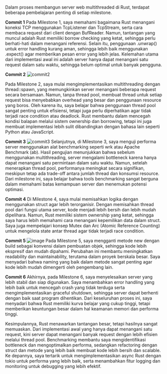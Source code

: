 Dalam proses membangun server web multithreaded di Rust, terdapat beberapa pembelajaran penting di setiap milestone. 

**Commit 1**
Pada Milestone 1, saya memahami bagaimana Rust menangani koneksi TCP menggunakan TcpListener dan TcpStream, serta cara membaca request dari client dengan BufReader. Namun, tantangan yang muncul adalah Rust memiliki borrow checking yang ketat, sehingga perlu berhati-hati dalam menangani referensi. Selain itu, penggunaan .unwrap() untuk error handling kurang aman, sehingga lebih baik menggunakan .expect() agar memberikan pesan error yang lebih jelas. Kelemahan utama dari implementasi awal ini adalah server hanya dapat menangani satu request dalam satu waktu, sehingga belum optimal untuk banyak pengguna.

**Commit 2**
![commit2](https://github.com/user-attachments/assets/13333f27-819d-4284-bf75-47dc998e36b7)

Pada Milestone 2, saya mulai mengimplementasikan multithreading dengan thread::spawn, yang memungkinkan server menangani beberapa request secara bersamaan. Namun, tanpa thread pool, membuat thread untuk setiap request bisa menyebabkan overhead yang besar dan penggunaan resource yang boros. Oleh karena itu, saya belajar bahwa penggunaan thread pool sangat penting untuk efisiensi, tetapi juga perlu diperhatikan agar tidak terjadi race condition atau deadlock. Rust membantu dalam mencegah kondisi balapan melalui sistem ownership dan borrowing, tetapi ini juga membuat implementasi lebih sulit dibandingkan dengan bahasa lain seperti Python atau JavaScript.

**Commit 3**
![commit3](https://github.com/user-attachments/assets/b653246f-e616-491e-be46-a7e8692521b4)
Selanjutnya, di Milestone 3, saya menguji performa server menggunakan alat benchmarking seperti wrk atau Apache Benchmark (ab). Hasil pengujian menunjukkan bahwa sebelum menggunakan multithreading, server mengalami bottleneck karena hanya dapat menangani satu permintaan dalam satu waktu. Namun, setelah menerapkan thread pool, performanya meningkat secara signifikan, meskipun tetap ada trade-off antara jumlah thread dan konsumsi resource. Dari milestone ini, saya belajar bahwa tools benchmarking sangat berguna dalam memahami batas kemampuan server dan menemukan potensi optimasi.

**Commit 4**
Di Milestone 4, saya mulai memisahkan logika dengan menggunakan struct agar lebih terorganisir. Dengan memisahkan thread pool dari fungsi utama server, kode menjadi lebih bersih dan lebih mudah dipelihara. Namun, Rust memiliki sistem ownership yang ketat, sehingga saya harus lebih memahami cara menangani kepemilikan data dalam struct. Saya juga mempelajari konsep Mutex dan Arc (Atomic Reference Counting) untuk mengelola state antar thread agar tidak terjadi race condition.

**Commit 5**
![image](https://github.com/user-attachments/assets/8ef271d8-ac89-48e0-9b8c-93b410c709cb)
Pada Milestone 5, saya mengganti metode new dengan build sebagai konvensi dalam pembuatan objek, sehingga kode lebih ekspresif dan mudah dipahami. Perubahan ini membantu meningkatkan readability dan maintainability, terutama dalam proyek berskala besar. Saya menyadari bahwa naming yang baik dalam metode sangat penting agar kode lebih mudah dimengerti oleh pengembang lain.

**Commit 6**
Akhirnya, pada Milestone 6, saya menyelesaikan server yang lebih stabil dan siap digunakan. Saya menambahkan error handling yang lebih baik untuk mencegah crash yang tidak terduga serta mengimplementasikan graceful shutdown, sehingga server dapat berhenti dengan baik saat program dihentikan. Dari keseluruhan proses ini, saya menyadari bahwa Rust memiliki kurva belajar yang cukup tinggi, tetapi memberikan keuntungan besar dalam hal keamanan memori dan performa tinggi.

Kesimpulannya, Rust menawarkan tantangan besar, tetapi hasilnya sangat memuaskan. Dari implementasi awal yang hanya dapat menangani satu request, kini server dapat menangani banyak request dengan lebih efisien melalui thread pool. Benchmarking membantu saya mengidentifikasi bottleneck dan mengoptimalkan performa, sedangkan refactoring dengan struct dan metode yang lebih baik membuat kode lebih bersih dan scalable. Ke depannya, saya tertarik untuk mengimplementasikan async Rust dengan tokio untuk performa yang lebih baik, serta menambahkan fitur logging dan monitoring untuk debugging yang lebih efektif.
